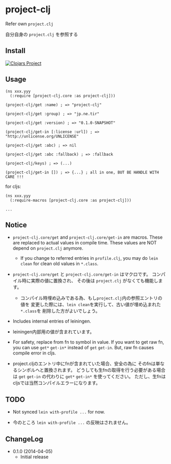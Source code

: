 # project-clj

Refer own `project.clj`

自分自身の `project.clj` を参照する


## Install

[![Clojars Project](http://clojars.org/jp.ne.tir/project-clj/latest-version.svg)](http://clojars.org/jp.ne.tir/project-clj)


## Usage

~~~
(ns xxx.yyy
  (:require [project-clj.core :as project-clj]))

(project-clj/get :name) ; => "project-clj"

(project-clj/get :group) ; => "jp.ne.tir"

(project-clj/get :version) ; => "0.1.0-SNAPSHOT"

(project-clj/get-in [:license :url]) ; => "http://unlicense.org/UNLICENSE"

(project-clj/get :abc) ; => nil

(project-clj/get :abc :fallback) ; => :fallback

(project-clj/keys) ; => (...)

(project-clj/get-in []) ; => {...} ; all in one, BUT BE HANDLE WITH CARE !!!

~~~

for cljs:

~~~
(ns xxx.yyy
  (:require-macros [project-clj.core :as project-clj]))

...
~~~


## Notice

- `project-clj.core/get` and `project-clj.core/get-in` are macros.
  These are replaced to actual values in compile time.
  These values are NOT depend on `project.clj` anymore.
  - If you change to referred entries in `profile.clj`,
    you may do `lein clean` for clean old values in `*.class`.

- `project-clj.core/get` と `project-clj.core/get-in` はマクロです。
  コンパイル時に実際の値に置換され、
  その後は `project.clj` がなくても機能します。
  - コンパイル時埋め込みである為、もし`project.clj`内の参照エントリの値を
    変更した際には、`lein clean`を実行して、古い値が埋め込まれた`*.class`を
    削除した方がよいでしょう。

- Includes internal entries of leiningen.

- leiningen内部用の値が含まれています。

- For safety, replace from fn to symbol in value.
  If you want to get raw fn,
  you can use `get*` `get-in*` instead of `get` `get-in`.
  But, raw fn causes compile error in cljs.

- project.cljのエントリ中にfnが含まれていた場合、安全の為に
  そのfnは単なるシンボルへと置換されます。
  どうしても生fnの取得を行う必要がある場合は `get` `get-in` の代わりに
  `get*` `get-in*` を使ってください。
  ただし、生fnはcljsでは当然コンパイルエラーになります。


## TODO

- Not synced `lein with-profile ...` for now.

- 今のところ `lein with-profile ...` の反映はされません。


## ChangeLog

- 0.1.0 (2014-04-05)
    - Initial release





